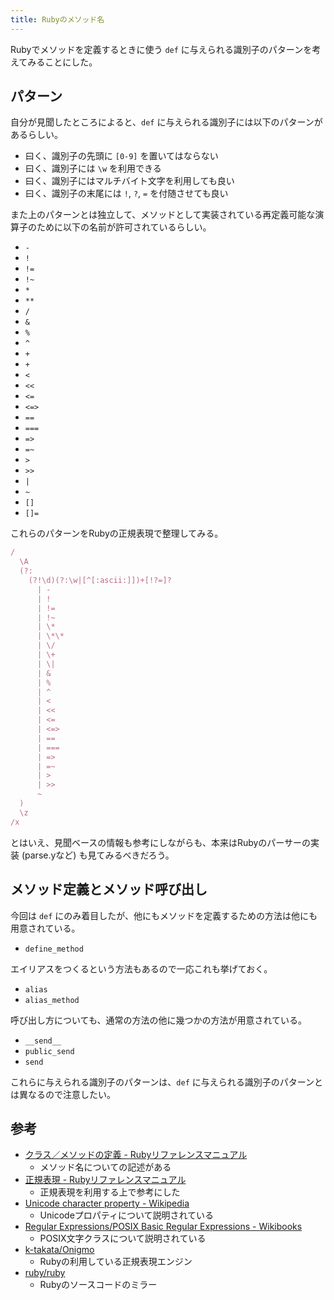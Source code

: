 ```yaml
---
title: Rubyのメソッド名
---
```


Rubyでメソッドを定義するときに使う `def` に与えられる識別子のパターンを考えてみることにした。

## パターン

自分が見聞したところによると、`def` に与えられる識別子には以下のパターンがあるらしい。

- 曰く、識別子の先頭に `[0-9]` を置いてはならない
- 曰く、識別子には `\w` を利用できる
- 曰く、識別子にはマルチバイト文字を利用しても良い
- 曰く、識別子の末尾には `!`, `?`, `=` を付随させても良い

また上のパターンとは独立して、メソッドとして実装されている再定義可能な演算子のために以下の名前が許可されているらしい。

- `-`
- `!`
- `!=`
- `!~`
- `*`
- `**`
- `/`
- `&`
- `%`
- `^`
- `+`
- `+`
- `<`
- `<<`
- `<=`
- `<=>`
- `==`
- `===`
- `=>`
- `=~`
- `>`
- `>>`
- `|`
- `~`
- `[]`
- `[]=`

これらのパターンをRubyの正規表現で整理してみる。

```ruby
/
  \A
  (?:
    (?!\d)(?:\w|[^[:ascii:]])+[!?=]?
      | -
      | !
      | !=
      | !~
      | \*
      | \*\*
      | \/
      | \+
      | \|
      | &
      | %
      | ^
      | <
      | <<
      | <=
      | <=>
      | ==
      | ===
      | =>
      | =~
      | >
      | >>
      ~
  )
  \z
/x
```

とはいえ、見聞ベースの情報も参考にしながらも、本来はRubyのパーサーの実装 (parse.yなど) も見てみるべきだろう。

## メソッド定義とメソッド呼び出し

今回は `def` にのみ着目したが、他にもメソッドを定義するための方法は他にも用意されている。

- `define_method`

エイリアスをつくるという方法もあるので一応これも挙げておく。

- `alias`
- `alias_method`

呼び出し方についても、通常の方法の他に幾つかの方法が用意されている。

- `__send__`
- `public_send`
- `send`

これらに与えられる識別子のパターンは、`def` に与えられる識別子のパターンとは異なるので注意したい。

## 参考

- [クラス／メソッドの定義 - Rubyリファレンスマニュアル](https://docs.ruby-lang.org/ja/latest/doc/spec=2fdef.html)
    - メソッド名についての記述がある
- [正規表現 - Rubyリファレンスマニュアル](https://docs.ruby-lang.org/ja/latest/doc/spec=2fregexp.html)
    - 正規表現を利用する上で参考にした
- [Unicode character property - Wikipedia](https://en.wikipedia.org/wiki/Unicode_character_property)
    - Unicodeプロパティについて説明されている
- [Regular Expressions/POSIX Basic Regular Expressions - Wikibooks](https://en.wikibooks.org/wiki/Regular_Expressions/POSIX_Basic_Regular_Expressions)
    - POSIX文字クラスについて説明されている
- [k-takata/Onigmo](https://github.com/k-takata/Onigmo/)
    - Rubyの利用している正規表現エンジン
- [ruby/ruby](https://github.com/ruby/ruby)
    - Rubyのソースコードのミラー
